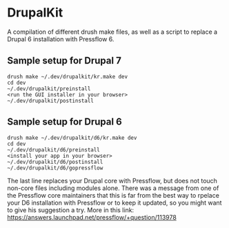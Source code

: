 # DrupalKit

A compilation of different drush make files, as well as a script to replace a Drupal 6 installation with Pressflow 6.

## Sample setup for Drupal 7

    drush make ~/.dev/drupalkit/kr.make dev
    cd dev
    ~/.dev/drupalkit/preinstall
    <run the GUI installer in your browser>
    ~/.dev/drupalkit/postinstall

## Sample setup for Drupal 6

    drush make ~/.dev/drupalkit/d6/kr.make dev
    cd dev
    ~/.dev/drupalkit/d6/preinstall
    <install your app in your browser>
    ~/.dev/drupalkit/d6/postinstall
    ~/.dev/drupalkit/d6/gopressflow

The last line replaces your Drupal core with Pressflow, but does not touch non-core files including modules alone. There was a message from one of the Pressflow core maintainers that this is far from the best way to rpelace your D6 installation with Pressflow or to keep it updated, so you might want to give his suggestion a try. More in this link:
https://answers.launchpad.net/pressflow/+question/113978
